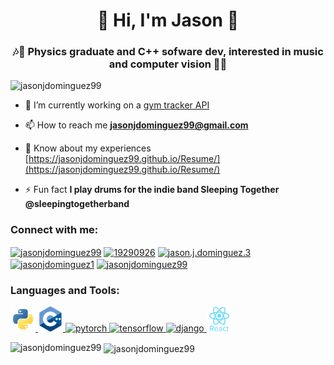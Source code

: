 <h1 align="center">👋 Hi, I'm Jason 👋</h1>
<h3 align="center">🎶🤖 Physics graduate and C++ sofware dev, interested in music and computer vision 🤖🎶</h3>

<p align="left"> <img src="https://komarev.com/ghpvc/?username=jasonjdominguez99&label=Profile%20views&color=0e75b6&style=flat" alt="jasonjdominguez99" /> </p>

- 🔭 I’m currently working on a [gym tracker API](https://github.com/jasonjdominguez99/gym-tracker)

<!-- - 🌱 I’m currently learning **Android app development** -->

- 📫 How to reach me **jasonjdominguez99@gmail.com**

- 📄 Know about my experiences [https://jasonjdominguez99.github.io/Resume/](https://jasonjdominguez99.github.io/Resume/)

- ⚡ Fun fact **I play drums for the indie band Sleeping Together @sleepingtogetherband**

<h3 align="left">Connect with me:</h3>
<p align="left">
<a href="https://linkedin.com/in/jasonjdominguez99" target="blank"><img align="center" src="https://raw.githubusercontent.com/rahuldkjain/github-profile-readme-generator/master/src/images/icons/Social/linked-in-alt.svg" alt="jasonjdominguez99" height="30" width="40" /></a>
<a href="https://stackoverflow.com/users/19290926" target="blank"><img align="center" src="https://raw.githubusercontent.com/rahuldkjain/github-profile-readme-generator/master/src/images/icons/Social/stack-overflow.svg" alt="19290926" height="30" width="40" /></a>
<!--- <a href="https://kaggle.com/jasondominguez" target="blank"><img align="center" src="https://raw.githubusercontent.com/rahuldkjain/github-profile-readme-generator/master/src/images/icons/Social/kaggle.svg" alt="jasondominguez" height="30" width="40" /></a> -->
<a href="https://instagram.com/jasonjdominguez_" target="blank"><img align="center" src="https://raw.githubusercontent.com/rahuldkjain/github-profile-readme-generator/master/src/images/icons/Social/instagram.svg" alt="jason.j.dominguez.3" height="30" width="40" /></a>
<a href="https://www.hackerrank.com/jasonjdominguez1" target="blank"><img align="center" src="https://raw.githubusercontent.com/rahuldkjain/github-profile-readme-generator/master/src/images/icons/Social/hackerrank.svg" alt="jasonjdominguez1" height="30" width="40" /></a>
<a href="https://www.leetcode.com/jasonjdominguez99" target="blank"><img align="center" src="https://raw.githubusercontent.com/rahuldkjain/github-profile-readme-generator/master/src/images/icons/Social/leet-code.svg" alt="jasonjdominguez99" height="30" width="40" /></a>
</p>

<h3 align="left">Languages and Tools:</h3>
<p align="left"> 
  <!--- <a href="https://developer.android.com" target="_blank" rel="noreferrer"> <img src="https://raw.githubusercontent.com/devicons/devicon/master/icons/android/android-original-wordmark.svg" alt="android" width="40" height="40"/> </a> -->
  <a href="https://www.python.org" target="_blank" rel="noreferrer"> <img src="https://raw.githubusercontent.com/devicons/devicon/master/icons/python/python-original.svg" alt="python" width="40" height="40"/> </a>
  <a href="https://www.w3schools.com/cpp/" target="_blank" rel="noreferrer"> <img src="https://raw.githubusercontent.com/devicons/devicon/master/icons/cplusplus/cplusplus-original.svg" alt="cplusplus" width="40" height="40"/> </a>
  <a href="https://pytorch.org/" target="_blank" rel="noreferrer"> <img src="https://www.vectorlogo.zone/logos/pytorch/pytorch-icon.svg" alt="pytorch" width="40" height="40"/> </a>
  <a href="https://www.tensorflow.org" target="_blank" rel="noreferrer"> <img src="https://www.vectorlogo.zone/logos/tensorflow/tensorflow-icon.svg" alt="tensorflow" width="40" height="40"/> </a> 
  <a href="https://www.djangoproject.com/" target="_blank" rel="noreferrer"> <img src="https://cdn.worldvectorlogo.com/logos/django.svg" alt="django" width="40" height="40"/> </a>
  <a href="https://reactjs.org/" target="_blank" rel="noreferrer"> <img src="https://raw.githubusercontent.com/devicons/devicon/master/icons/react/react-original-wordmark.svg" alt="react" width="40" height="40"/> </a>
</p>

<p><img align="left" src="https://github-readme-stats.vercel.app/api/top-langs?username=jasonjdominguez99" alt="jasonjdominguez99" /></p>

<p>&nbsp;<img align="center" src="https://github-readme-stats.vercel.app/api?username=jasonjdominguez99&show_icons=true&locale=en" alt="jasonjdominguez99" /></p>
